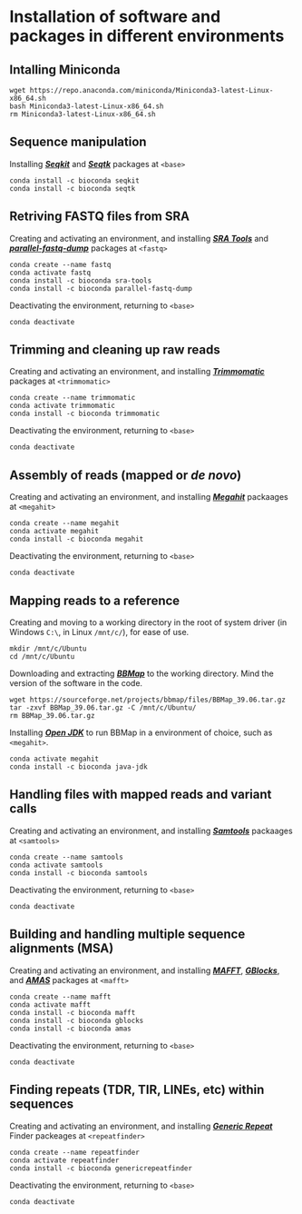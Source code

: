 # Installation of software and packages in different environments

## Intalling Miniconda
```
wget https://repo.anaconda.com/miniconda/Miniconda3-latest-Linux-x86_64.sh
bash Miniconda3-latest-Linux-x86_64.sh
rm Miniconda3-latest-Linux-x86_64.sh
```

##  Sequence manipulation 
Installing [***Seqkit***](https://github.com/shenwei356/seqkit) and [***Seqtk***](https://github.com/lh3/seqtk) packages at `<base>`
```
conda install -c bioconda seqkit
conda install -c bioconda seqtk
```

## Retriving FASTQ files from SRA
Creating and activating an environment, and installing [***SRA Tools***](https://github.com/ncbi/sra-tools) and [***parallel-fastq-dump***](https://github.com/rvalieris/parallel-fastq-dump) packages at `<fastq>`
```
conda create --name fastq
conda activate fastq
conda install -c bioconda sra-tools
conda install -c bioconda parallel-fastq-dump
```

Deactivating the environment, returning to `<base>`
```
conda deactivate
```

## Trimming and cleaning up raw reads
Creating and activating an environment, and installing [***Trimmomatic***](https://github.com/usadellab/Trimmomatic) packages at `<trimmomatic>`
```
conda create --name trimmomatic
conda activate trimmomatic
conda install -c bioconda trimmomatic
```

Deactivating the environment, returning to `<base>`
```
conda deactivate
```

## Assembly of reads (mapped or *de novo*)
Creating and activating an environment, and installing [***Megahit***](https://github.com/voutcn/megahit) packaages at `<megahit>`
```
conda create --name megahit
conda activate megahit
conda install -c bioconda megahit
```

Deactivating the environment, returning to `<base>`
```
conda deactivate
```

## Mapping reads to a reference
Creating and moving to a working directory in the root of system driver (in Windows `C:\`, in Linux `/mnt/c/`), for ease of use.
```
mkdir /mnt/c/Ubuntu
cd /mnt/c/Ubuntu
```

Downloading and extracting [***BBMap***](https://sourceforge.net/projects/bbmap/) to the working directory. Mind the version of the software in the code.
```
wget https://sourceforge.net/projects/bbmap/files/BBMap_39.06.tar.gz
tar -zxvf BBMap_39.06.tar.gz -C /mnt/c/Ubuntu/
rm BBMap_39.06.tar.gz
```

Installing [***Open JDK***](https://github.com/openjdk/) to run BBMap in a environment of choice, such as `<megahit>`.
```
conda activate megahit
conda install -c bioconda java-jdk
```

## Handling files with mapped reads and variant calls
Creating and activating an environment, and installing [***Samtools***](https://github.com/samtools/samtools) packaages at `<samtools>`
```
conda create --name samtools
conda activate samtools
conda install -c bioconda samtools
```

Deactivating the environment, returning to `<base>`
```
conda deactivate
```

## Building and handling multiple sequence alignments (MSA)
Creating and activating an environment, and installing [***MAFFT***](https://mafft.cbrc.jp/alignment/software/), [***GBlocks***](https://github.com/atmaivancevic/Gblocks), and [***AMAS***](https://github.com/marekborowiec/AMAS) packages at `<mafft>`
```
conda create --name mafft
conda activate mafft
conda install -c bioconda mafft
conda install -c bioconda gblocks
conda install -c bioconda amas
```

Deactivating the environment, returning to `<base>`
```
conda deactivate
```

## Finding repeats (TDR, TIR, LINEs, etc) within sequences
Creating and activating an environment, and installing [***Generic Repeat***](https://github.com/bioinfolabmu/GenericRepeatFinder) Finder packeages at `<repeatfinder>`
```
conda create --name repeatfinder
conda activate repeatfinder
conda install -c bioconda genericrepeatfinder
```

Deactivating the environment, returning to `<base>`
```
conda deactivate
```

